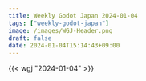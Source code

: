 ```yaml
---
title: Weekly Godot Japan 2024-01-04
tags: ["weekly-godot-japan"]
image: /images/WGJ-Header.png
draft: false
date: 2024-01-04T15:14:43+09:00
---
```


{{< wgj "2024-01-04" >}}
